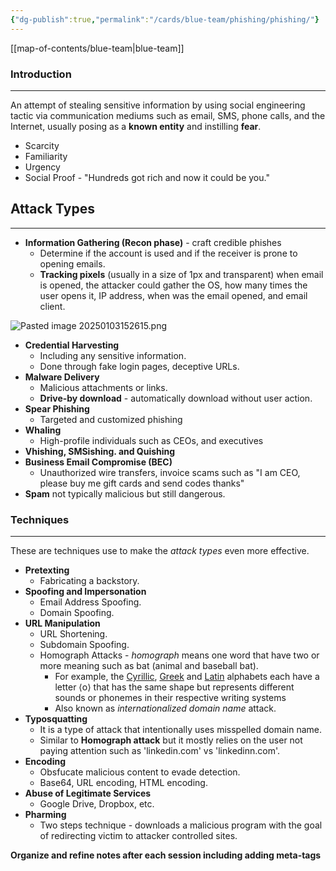 ```yaml
---
{"dg-publish":true,"permalink":"/cards/blue-team/phishing/phishing/"}
---
```


[[map-of-contents/blue-team\|blue-team]]
### Introduction
---
An attempt of stealing sensitive information by using social engineering tactic via communication mediums such as email, SMS, phone calls, and the Internet, usually posing as a **known entity** and instilling **fear**.

- Scarcity
- Familiarity
- Urgency
- Social Proof - "Hundreds got rich and now it could be you."
## Attack Types
---
- **Information Gathering (Recon phase)** - craft credible phishes
	- Determine if the account is used and if the receiver is prone to opening emails.
	- **Tracking pixels** (usually in a size of 1px and transparent) when email is opened, the attacker could gather the OS, how many times the user opens it, IP address, when was the email opened, and email client.

![Pasted image 20250103152615.png](/img/user/cards/blue-team/phishing/images/Pasted%20image%2020250103152615.png)
- **Credential Harvesting**
	- Including any sensitive information.
	- Done through fake login pages, deceptive URLs.
- **Malware Delivery**
	- Malicious attachments or links.
	- **Drive-by download** - automatically download without user action.
- **Spear Phishing**
	- Targeted and customized phishing
- **Whaling**
	- High-profile individuals such as CEOs, and executives
- **Vhishing, SMSishing. and Quishing**
- **Business Email Compromise (BEC)**
	- Unauthorized wire transfers, invoice scams such as "I am CEO, please buy me gift cards and send codes thanks"
- **Spam** not typically malicious but still dangerous.
### Techniques
---
These are techniques use to make the _attack types_ even more effective.

- **Pretexting**
	- Fabricating a backstory.
- **Spoofing and Impersonation**
	- Email Address Spoofing.
	- Domain Spoofing.
- **URL Manipulation**
	- URL Shortening.
	- Subdomain Spoofing.
	- Homograph Attacks - _homograph_ means one word that have two or more meaning such as bat (animal and baseball bat).
		- For example, the [Cyrillic](https://en.wikipedia.org/wiki/Cyrillic_script "Cyrillic script"), [Greek](https://en.wikipedia.org/wiki/Greek_alphabet "Greek alphabet") and [Latin](https://en.wikipedia.org/wiki/Latin_script "Latin script") alphabets each have a letter ⟨o⟩ that has the same shape but represents different sounds or phonemes in their respective writing systems
		- Also known as _internationalized domain name_ attack.
- **Typosquatting**
	- It is a type of attack that intentionally uses misspelled domain name.
	- Similar to **Homograph attack** but it mostly relies on the user not paying attention such as 'linkedin.com' vs 'linkedinn.com'.
- **Encoding**
	- Obsfucate malicious content to evade detection.
	- Base64, URL encoding, HTML encoding.
 - **Abuse of Legitimate Services**
	 - Google Drive, Dropbox, etc.
- **Pharming**
	- Two steps technique - downloads a malicious program with the goal of redirecting victim to attacker controlled sites.


**Organize and refine notes after each session including adding meta-tags**

